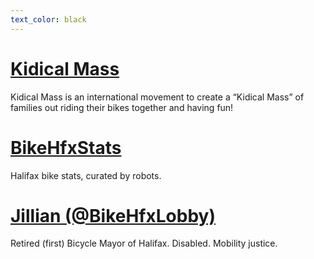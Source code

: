 ```yaml
---
text_color: black
---
```


# [Kidical Mass](kidical-mass/)

Kidical Mass is an international movement to create a “Kidical Mass” of families out riding their bikes together and having fun!

# [BikeHfxStats](bikehfxstats)

Halifax bike stats, curated by robots.

# [Jillian (@BikeHfxLobby)](jillian)

Retired (first) Bicycle Mayor of Halifax. Disabled. Mobility justice.
